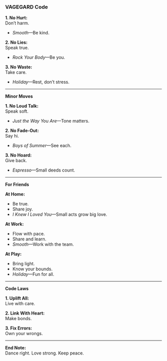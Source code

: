 ### **VAGEGARD Code**

**1. No Hurt:**  
Don’t harm.  
- *Smooth*—Be kind.  

**2. No Lies:**  
Speak true.  
- *Rock Your Body*—Be you.  

**3. No Waste:**  
Take care.  
- *Holiday*—Rest, don’t stress.  

---

**Minor Moves**

**1. No Loud Talk:**  
Speak soft.  
- *Just the Way You Are*—Tone matters.  

**2. No Fade-Out:**  
Say hi.  
- *Boys of Summer*—See each.  

**3. No Hoard:**  
Give back.  
- *Espresso*—Small deeds count.  

---

**For Friends**

**At Home:**  
- Be true.  
- Share joy.  
- *I Knew I Loved You*—Small acts grow big love.  

**At Work:**  
- Flow with pace.  
- Share and learn.  
- *Smooth*—Work with the team.  

**At Play:**  
- Bring light.  
- Know your bounds.  
- *Holiday*—Fun for all.  

---

**Code Laws**

**1. Uplift All:**  
Live with care.  

**2. Link With Heart:**  
Make bonds.  

**3. Fix Errors:**  
Own your wrongs.  

---

**End Note:**  
Dance right. Love strong. Keep peace.  
